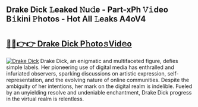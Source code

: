 ## Drake Dick 𝙻eaked 𝙽u𝚍e - Part-xPh 𝚅𝚒deo B𝚒kini 𝙿hotos - Hot All 𝙻eaks A4oV4

# <h2><a href="http://ld6dxq.urlbe.top/?page=Drake+Dick">🔗🔗👉👉 Drake Dick P𝚑oto𝚜Vid𝚎o</a></h2>

[![Drake Dick](https://i.imgur.com/eBuTRDB.gif)](http://ld6dxq.urlbe.top/?page=Drake+Dick)
Drake Dick, an enigmatic and multifaceted figure, defies simple labels. Her pioneering use of digital media has enthralled and infuriated observers, sparking discussions on artistic expression, self-representation, and the evolving nature of online communities. Despite the ambiguity of her intentions, her mark on the digital realm is indelible. Fueled by an unyielding resolve and undeniable enchantment, Drake Dick progress in the virtual realm is relentless.

